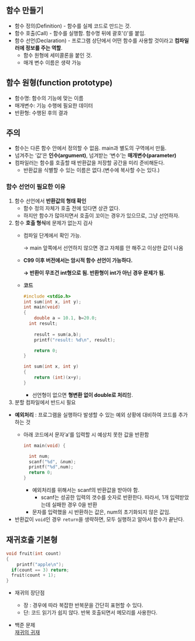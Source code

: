 ## 함수 만들기

- 함수 정의(Definition) - 함수를 실제 코드로 만드는 것.
- 함수 호출(Call) - 함수를 실행함. 함수명 뒤에 괄호'()'를 붙임.
- 함수 선언(Declaration) - 프로그램 상단에서 어떤 함수를 사용할 것이라고 **컴파일러에 정보를 주는 역할**.
    - 함수 원형에 세미콜론을 붙인 것.
    - 매개 변수 이름은 생략 가능

## 함수 원형(function prototype)

- 함수명: 함수의 기능에 맞는 이름
- 매개변수: 기능 수행에 필요한 데이터
- 반환형: 수행된 후의 결과

## 주의

- 함수는 다른 함수 안에서 정의할 수 없음. main과 별도의 구역에서 만듦.
- 넘겨주는 ‘값’은 **인수(argument)**,  넘겨받는 ‘변수’는 **매개변수(parameter)**
- 컴파일러는 함수를 호출할 때 반환값을 저장할 공간을 미리 준비해둔다.
    - 반환값을 식별할 수 있는 이름은 없다.(변수에 복사할 수는 있다.)

### 함수 선언이 필요한 이유

1. 함수 선언에서 **반환값의 형태 확인**
    - 함수 정의 자체가 호출 전에 있다면 상관 없다.
    - 하지만 함수가 많아지면서 호출이 꼬이는 경우가 있으므로, 그냥 선언하자.
2. 함수 **호출 형식**에 문제가 없는지 검사 
    - 컴파일 단계에서 확인 가능.
        
        → main 앞쪽에서 선언하지 않으면 경고 자체를 안 해주고 이상한 값이 나옴
        
    - **C99 이후 버전에서는 암시적 함수 선언이 가능하다.**
        
        **→ 반환이 무조건 int형으로 됨.  반환형이 int가 아닌 경우 문제가 됨.**
        
    - **코드**
        
        ```c
        #include <stdio.h>
        int sum(int x, int y);
        int main(void)
        {
        	double a = 10.1, b=20.0;
          int result;
        	
        	result = sum(a,b);
        	printf("result: %d\n", result);
        
        	return 0;
        }
        
        int sum(int x, int y)
        {
        	return (int)(x+y);
        }
        ```
        
        - 선언형이 없으면 **형변환 없이 double로 처리**함.
3. 분할 컴파일에서 반드시 필요
- **예외처리** : 프로그램을 실행하다 발생할 수 있는 예외 상황에 대비하여 코드를 추가하는 것
    - 아래 코드에서 문자’a’를 입력할 시 예상치 못한 값을 반환함
        
        ```c
        int main(void) {
        
          int num;
          scanf("%d", &num);
          printf("%d",num);
          return 0;
        }
        ```
        
        - 예외처리를 위해서는 scanf의 반환값을 받아야 함.
            - scanf는 성공한 입력의 갯수를 숫자로 반환한다.  따라서, 1개 입력받았는데 실패한 경우 0을 반환
        - 문자를 입력했을 시 반환하는 값은, num의 초기화되지 않은 값임.
- 반환값이 `void`인 경우 `return`을 생략하면, 모두 실행하고 알아서 함수가 끝난다.

## 재귀호출 기본형

```c
void fruit(int count)
{
	printf("apple\n");
  if(count == 3) return;
  fruit(count + 1);
}
```

- 재귀의 장단점
    - 장 : 경우에 따라 복잡한 반복문을 간단히 표현할 수 있다.
    - 단:  코드 읽기가 쉽지 않다. 반복 호출되면서 메모리를 사용한다.

- 백준 문제    
    [재귀의 귀재](https://www.acmicpc.net/problem/25501)